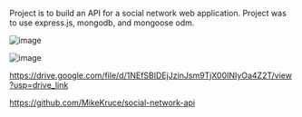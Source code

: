 Project is to build an API for a social network web application. Project was to use express.js, mongodb, and mongoose odm.

![image](https://github.com/user-attachments/assets/0317785f-adfb-4406-8426-331a3a1f16bb)

![image](https://github.com/user-attachments/assets/b21aaa61-5ab5-4d5d-8de0-f1ee5643d568)

https://drive.google.com/file/d/1NEfSBIDEjJzinJsm9TjX00INIyOa4Z2T/view?usp=drive_link

https://github.com/MikeKruce/social-network-api


